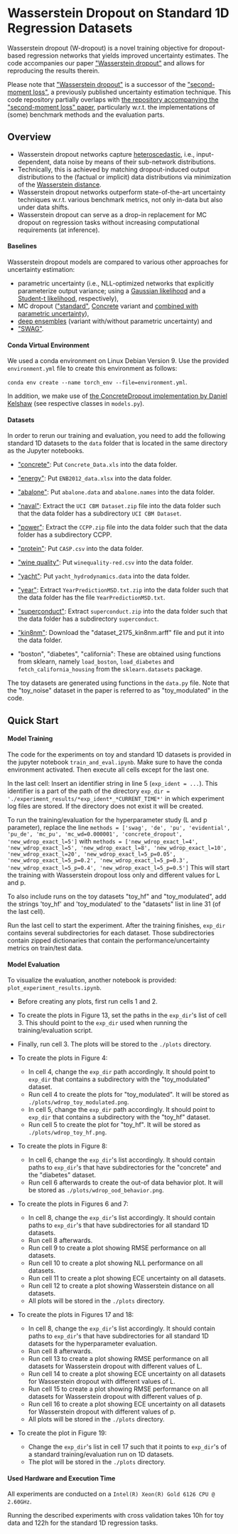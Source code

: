 # Wasserstein Dropout on Standard 1D Regression Datasets

Wasserstein dropout (W-dropout) is a novel training objective for dropout-based regression networks that yields improved uncertainty estimates. The code accompanies our paper ["Wasserstein dropout"](https://arxiv.org/abs/2012.12687) and allows for reproducing the results therein.

Please note that ["Wasserstein dropout"](https://arxiv.org/abs/2012.12687) is a successor of the ["second-moment loss"](https://arxiv.org/abs/2101.02726), a previously published uncertainty estimation technique. This code repository partially overlaps with [the repository accompanying the "second-moment loss" paper](https://github.com/fraunhofer-iais/second-moment-loss), particularly w.r.t. the implementations of (some) benchmark methods and the evaluation parts.

## Overview

* Wasserstein dropout networks capture [heteroscedastic](https://en.wikipedia.org/wiki/Heteroscedasticity), i.e., input-dependent, data noise by means of their sub-network distributions.
* Technically, this is achieved by matching dropout-induced output distributions to the (factual or implicit) data distributions via minimization of the [Wasserstein distance](https://en.wikipedia.org/wiki/Wasserstein_metric).
* Wasserstein dropout networks outperform state-of-the-art uncertainty techniques w.r.t. various benchmark metrics, not only in-data but also under data shifts.
* Wasserstein dropout can serve as a drop-in replacement for MC dropout on regression tasks without increasing computational requirements (at inference).

#### Baselines 

Wasserstein dropout models are compared to various other approaches for uncertainty estimation:

* parametric uncertainty (i.e., NLL-optimized networks that explicitly parameterize output variance; using a [Gaussian likelihood](https://ieeexplore.ieee.org/document/374138) and a [Student-t likelihood](https://arxiv.org/abs/1910.02600), respectively),
* MC dropout (["standard"](https://arxiv.org/pdf/1506.02142.pdf), [Concrete](https://arxiv.org/pdf/1705.07832.pdf) variant and [combined with parametric uncertainty](https://arxiv.org/pdf/1703.04977.pdf)),
* [deep ensembles](https://arxiv.org/abs/1612.01474) (variant with/without parametric uncertainty) and
* ["SWAG"](https://arxiv.org/pdf/1902.02476.pdf).


#### Conda Virtual Environment

We used a conda environment on Linux Debian Version 9. Use the provided `environment.yml` file to create this environment as follows:

`conda env create --name torch_env --file=environment.yml`.

In addition, we make use of [the ConcreteDropout implementation by Daniel Kelshaw](https://github.com/danielkelshaw/ConcreteDropout) (see respective classes in `models.py`).


#### Datasets

In order to rerun our training and evaluation, you need to add the following standard 1D datasets to the `data` folder that is located in the same directory as the Jupyter notebooks.

- ["concrete"](http://archive.ics.uci.edu/ml/datasets/Concrete+Compressive+Strength):
  Put `Concrete_Data.xls` into the data folder.

- ["energy"](https://archive.ics.uci.edu/ml/datasets/Energy+efficiency):
  Put `ENB2012_data.xlsx` into the data folder.

- ["abalone"](https://archive.ics.uci.edu/ml/datasets/abalone):
  Put `abalone.data` and `abalone.names` into the data folder.

- ["naval"](https://archive.ics.uci.edu/ml/datasets/Condition+Based+Maintenance+of+Naval+Propulsion+Plants):
  Extract the `UCI CBM Dataset.zip` file into the data folder such that the data folder has a subdirectory `UCI CBM Dataset`.

- ["power"](https://archive.ics.uci.edu/ml/datasets/Combined+Cycle+Power+Plant):
  Extract the `CCPP.zip` file into the data folder such that the data folder has a subdirectory CCPP.

- ["protein"](https://archive.ics.uci.edu/ml/datasets/Physicochemical+Properties+of+Protein+Tertiary+Structure):
  Put `CASP.csv` into the data folder.

- ["wine quality"](https://archive.ics.uci.edu/ml/datasets/wine+quality):
  Put `winequality-red.csv` into the data folder.

- ["yacht"](http://archive.ics.uci.edu/ml/datasets/yacht+hydrodynamics):
  Put `yacht_hydrodynamics.data` into the data folder.

- ["year"](https://archive.ics.uci.edu/ml/datasets/YearPredictionMSD):
  Extract `YearPredictionMSD.txt.zip` into the data folder such that the data folder has the file `YearPredictionMSD.txt`.

- ["superconduct"](https://archive.ics.uci.edu/ml/datasets/Superconductivty+Data):
  Extract `superconduct.zip` into the data folder such that the data folder has a subdirectory `superconduct`.

- ["kin8nm"](https://www.openml.org/d/189):
  Download the "dataset_2175_kin8nm.arff" file and put it into the data folder.

- "boston", "diabetes", "california":
  These are obtained using functions from sklearn, namely `load_boston`, `load_diabetes` and `fetch_california_housing` from the `sklearn.datasets` package.

The toy datasets are generated using functions in the `data.py` file. 
Note that the "toy_noise" dataset in the paper is referred to as "toy_modulated" in the code.

## Quick Start

#### Model Training

The code for the experiments on toy and standard 1D datasets is provided in the jupyter notebook `train_and_eval.ipynb`. Make sure to have the conda environment activated. Then execute all cells except for the last one.

In the last cell:
Insert an identifier string in line 5 (`exp_ident = ...`). 
This identifier is a part of the path of the directory 
`exp_dir = './experiment_results/*exp_ident*_*CURRENT_TIME*'`
in which experiment log files are stored.
If the directory does not exist it will be created.

To run the training/evaluation for the hyperparameter study (L and p parameter), replace the line
`methods = ['swag', 'de', 'pu', 'evidential', 'pu_de', 'mc_pu', 'mc_wd=0.000001', 'concrete_dropout', 'new_wdrop_exact_l=5']`
with
`methods = ['new_wdrop_exact_l=4', 'new_wdrop_exact_l=5', 'new_wdrop_exact_l=8', 'new_wdrop_exact_l=10', 'new_wdrop_exact_l=20', 'new_wdrop_exact_l=5_p=0.05', 'new_wdrop_exact_l=5_p=0.2', 'new_wdrop_exact_l=5_p=0.3', 'new_wdrop_exact_l=5_p=0.4', 'new_wdrop_exact_l=5_p=0.5']`
This will start the training with Wasserstein dropout loss only and different values for L and p.

To also include runs on the toy datasets "toy_hf" and "toy_modulated", add the strings 'toy_hf' and 'toy_modulated' to the "datasets" list in line 31 (of the last cell).

Run the last cell to start the experiment. After the training finishes, `exp_dir` contains several subdirectories for each dataset.
Those subdirectories contain zipped dictionaries that contain the performance/uncertainty metrics on train/test data.

#### Model Evaluation

To visualize the evaluation, another notebook is provided: `plot_experiment_results.ipynb`.

- Before creating any plots, first run cells 1 and 2.

- To create the plots in Figure 13, set the paths in the `exp_dir`'s list of cell 3. This should point to the `exp_dir` used when running the training/evaluation script.
- Finally, run cell 3. The plots will be stored to the `./plots` directory.

- To create the plots in Figure 4:
	- In cell 4, change the `exp_dir` path accordingly. It should point to `exp_dir` that contains a subdirectory with the "toy_modulated" dataset.
	- Run cell 4 to create the plots for "toy_modulated". It will be stored as `./plots/wdrop_toy_modulated.png`.
	- In cell 5, change the `exp_dir` path accordingly. It should point to `exp_dir` that contains a subdirectory with the "toy_hf" dataset.
	- Run cell 5 to create the plot for "toy_hf". It will be stored as `./plots/wdrop_toy_hf.png`.

- To create the plots in Figure 8:
   - In cell 6, change the `exp_dir`'s list accordingly. It should contain paths to `exp_dir`'s that have subdirectories for the "concrete" and the "diabetes" dataset.
   - Run cell 6 afterwards to create the out-of data behavior plot. It will be stored as `./plots/wdrop_ood_behavior.png`.

- To create the plots in Figures 6 and 7:
   - In cell 8, change the `exp_dir`'s list accordingly. It should contain paths to `exp_dir`'s that have subdirectories for all standard 1D datasets.
   - Run cell 8 afterwards.
   - Run cell 9 to create a plot showing RMSE performance on all datasets.
   - Run cell 10 to create a plot showing NLL performance on all datasets. 
   - Run cell 11 to create a plot showing ECE uncertainty on all datasets.
   - Run cell 12 to create a plot showing Wasserstein distance on all datasets.
   - All plots will be stored in the `./plots` directory.

- To create the plots in Figures 17 and 18:
   - In cell 8, change the `exp_dir`'s list accordingly. It should contain paths to `exp_dir`'s that have subdirectories for all standard 1D datasets for the hyperparameter evaluation.
   - Run cell 8 afterwards.
   - Run cell 13 to create a plot showing RMSE performance on all datasets for Wasserstein dropout with different values of L.
   - Run cell 14 to create a plot showing ECE uncertainty on all datasets for Wasserstein dropout with different values of L.
   - Run cell 15 to create a plot showing RMSE performance on all datasets for Wasserstein dropout with different values of p.
   - Run cell 16 to create a plot showing ECE uncertainty on all datasets for Wasserstein dropout with different values of p.
   - All plots will be stored in the `./plots` directory.


- To create the plot in Figure 19:
   - Change the `exp_dir`'s list in cell 17 such that it points to `exp_dir`'s of a standard training/evaluation run on 1D datasets.
   - The plot will be stored in the `./plots` directory.

#### Used Hardware and Execution Time

All experiments are conducted on a `Intel(R) Xeon(R) Gold 6126 CPU @ 2.60GHz`. 

Running the described experiments with cross validation takes 10h for toy data and 122h for the standard 1D regression tasks.


